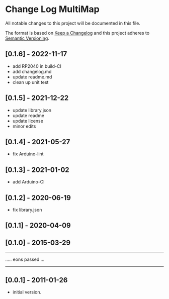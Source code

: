 # Change Log MultiMap

All notable changes to this project will be documented in this file.

The format is based on [Keep a Changelog](http://keepachangelog.com/)
and this project adheres to [Semantic Versioning](http://semver.org/).


## [0.1.6] - 2022-11-17
- add RP2040 in build-CI
- add changelog.md
- update readme.md
- clean up unit test


## [0.1.5] - 2021-12-22
- update library.json
- update readme
- update license
- minor edits

## [0.1.4] - 2021-05-27
- fix Arduino-lint

## [0.1.3] - 2021-01-02
- add Arduino-CI 

## [0.1.2] - 2020-06-19
- fix library.json

## [0.1.1] - 2020-04-09

## [0.1.0] - 2015-03-29

----

.....   eons passed ...

-----

## [0.0.1] - 2011-01-26
- initial version.

